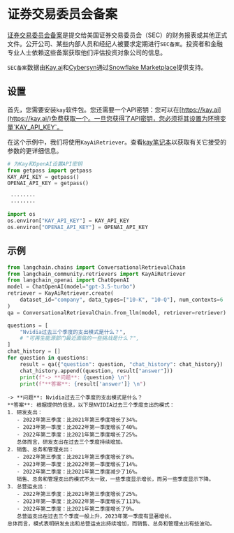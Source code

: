 # 证券交易委员会备案

[证券交易委员会备案](https://www.sec.gov/edgar)是提交给美国证券交易委员会（SEC）的财务报表或其他正式文件。公开公司、某些内部人员和经纪人被要求定期进行`SEC备案`。投资者和金融专业人士依赖这些备案获取他们评估投资对象公司的信息。

`SEC备案`数据由[Kay.ai](https://kay.ai)和[Cybersyn](https://www.cybersyn.com/)通过[Snowflake Marketplace](https://app.snowflake.com/marketplace/providers/GZTSZAS2KCS/Cybersyn%2C%20Inc)提供支持。

## 设置

首先，您需要安装`kay`软件包。您还需要一个API密钥：您可以在[https://kay.ai](https://kay.ai/)免费获取一个。一旦您获得了API密钥，您必须将其设置为环境变量`KAY_API_KEY`。

在这个示例中，我们将使用`KayAiRetriever`。查看[kay笔记本](/docs/integrations/retrievers/kay)以获取有关它接受的参数的更详细信息。

```python
# 为Kay和OpenAI设置API密钥
from getpass import getpass
KAY_API_KEY = getpass()
OPENAI_API_KEY = getpass()
```

```output
 ········
 ········
```

```python
import os
os.environ["KAY_API_KEY"] = KAY_API_KEY
os.environ["OPENAI_API_KEY"] = OPENAI_API_KEY
```

## 示例

```python
from langchain.chains import ConversationalRetrievalChain
from langchain_community.retrievers import KayAiRetriever
from langchain_openai import ChatOpenAI
model = ChatOpenAI(model="gpt-3.5-turbo")
retriever = KayAiRetriever.create(
    dataset_id="company", data_types=["10-K", "10-Q"], num_contexts=6
)
qa = ConversationalRetrievalChain.from_llm(model, retriever=retriever)
```

```python
questions = [
    "Nvidia过去三个季度的支出模式是什么？",
    # "可再生能源部门最近面临的一些挑战是什么？",
]
chat_history = []
for question in questions:
    result = qa({"question": question, "chat_history": chat_history})
    chat_history.append((question, result["answer"]))
    print(f"-> **问题**: {question} \n")
    print(f"**答案**: {result['answer']} \n")
```

```output
-> **问题**: Nvidia过去三个季度的支出模式是什么？ 
**答案**: 根据提供的信息，以下是NVIDIA过去三个季度支出的模式：
1. 研发支出：
   - 2022年第三季度：比2021年第三季度增长了34%。
   - 2023年第一季度：比2022年第一季度增长了40%。
   - 2022年第二季度：比2021年第二季度增长了25%。
   总体而言，研发支出在过去三个季度持续增加。
2. 销售、总务和管理支出：
   - 2022年第三季度：比2021年第三季度增长了8%。
   - 2023年第一季度：比2022年第一季度增长了14%。
   - 2022年第二季度：比2021年第二季度减少了16%。
   销售、总务和管理支出的模式不太一致，一些季度显示增长，而另一些季度显示下降。
3. 总营运支出：
   - 2022年第三季度：比2021年第三季度增长了25%。
   - 2023年第一季度：比2022年第一季度增长了113%。
   - 2022年第二季度：比2021年第二季度增长了9%。
   总营运支出在过去三个季度一般上升，2023年第一季度有显著增长。
总体而言，模式表明研发支出和总营运支出持续增加，而销售、总务和管理支出有些波动。
```